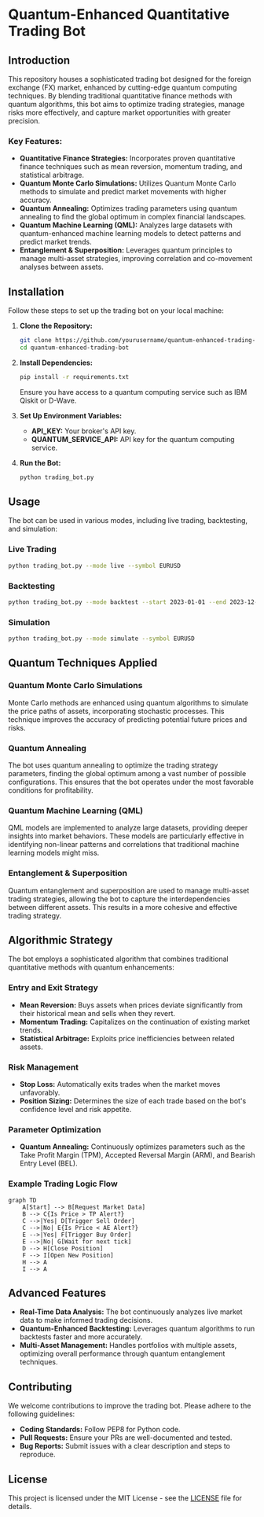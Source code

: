 # Quantum-Enhanced Quantitative Trading Bot

## Introduction

This repository houses a sophisticated trading bot designed for the foreign exchange (FX) market, enhanced by cutting-edge quantum computing techniques. By blending traditional quantitative finance methods with quantum algorithms, this bot aims to optimize trading strategies, manage risks more effectively, and capture market opportunities with greater precision.

### Key Features:
- **Quantitative Finance Strategies:** Incorporates proven quantitative finance techniques such as mean reversion, momentum trading, and statistical arbitrage.
- **Quantum Monte Carlo Simulations:** Utilizes Quantum Monte Carlo methods to simulate and predict market movements with higher accuracy.
- **Quantum Annealing:** Optimizes trading parameters using quantum annealing to find the global optimum in complex financial landscapes.
- **Quantum Machine Learning (QML):** Analyzes large datasets with quantum-enhanced machine learning models to detect patterns and predict market trends.
- **Entanglement & Superposition:** Leverages quantum principles to manage multi-asset strategies, improving correlation and co-movement analyses between assets.

## Installation

Follow these steps to set up the trading bot on your local machine:

1. **Clone the Repository:**
   ```bash
   git clone https://github.com/yourusername/quantum-enhanced-trading-bot.git
   cd quantum-enhanced-trading-bot
   ```

2. **Install Dependencies:**
   ```bash
   pip install -r requirements.txt
   ```
   Ensure you have access to a quantum computing service such as IBM Qiskit or D-Wave.

3. **Set Up Environment Variables:**
   - **API_KEY:** Your broker's API key.
   - **QUANTUM_SERVICE_API:** API key for the quantum computing service.

4. **Run the Bot:**
   ```bash
   python trading_bot.py
   ```

## Usage

The bot can be used in various modes, including live trading, backtesting, and simulation:

### Live Trading
```bash
python trading_bot.py --mode live --symbol EURUSD
```

### Backtesting
```bash
python trading_bot.py --mode backtest --start 2023-01-01 --end 2023-12-31 --symbol EURUSD
```

### Simulation
```bash
python trading_bot.py --mode simulate --symbol EURUSD
```

## Quantum Techniques Applied

### Quantum Monte Carlo Simulations
Monte Carlo methods are enhanced using quantum algorithms to simulate the price paths of assets, incorporating stochastic processes. This technique improves the accuracy of predicting potential future prices and risks.

### Quantum Annealing
The bot uses quantum annealing to optimize the trading strategy parameters, finding the global optimum among a vast number of possible configurations. This ensures that the bot operates under the most favorable conditions for profitability.

### Quantum Machine Learning (QML)
QML models are implemented to analyze large datasets, providing deeper insights into market behaviors. These models are particularly effective in identifying non-linear patterns and correlations that traditional machine learning models might miss.

### Entanglement & Superposition
Quantum entanglement and superposition are used to manage multi-asset trading strategies, allowing the bot to capture the interdependencies between different assets. This results in a more cohesive and effective trading strategy.

## Algorithmic Strategy

The bot employs a sophisticated algorithm that combines traditional quantitative methods with quantum enhancements:

### Entry and Exit Strategy
- **Mean Reversion:** Buys assets when prices deviate significantly from their historical mean and sells when they revert.
- **Momentum Trading:** Capitalizes on the continuation of existing market trends.
- **Statistical Arbitrage:** Exploits price inefficiencies between related assets.

### Risk Management
- **Stop Loss:** Automatically exits trades when the market moves unfavorably.
- **Position Sizing:** Determines the size of each trade based on the bot's confidence level and risk appetite.

### Parameter Optimization
- **Quantum Annealing:** Continuously optimizes parameters such as the Take Profit Margin (TPM), Accepted Reversal Margin (ARM), and Bearish Entry Level (BEL).

### Example Trading Logic Flow
```mermaid
graph TD
    A[Start] --> B[Request Market Data]
    B --> C{Is Price > TP Alert?}
    C -->|Yes| D[Trigger Sell Order]
    C -->|No| E{Is Price < AE Alert?}
    E -->|Yes| F[Trigger Buy Order]
    E -->|No| G[Wait for next tick]
    D --> H[Close Position]
    F --> I[Open New Position]
    H --> A
    I --> A
```

## Advanced Features

- **Real-Time Data Analysis:** The bot continuously analyzes live market data to make informed trading decisions.
- **Quantum-Enhanced Backtesting:** Leverages quantum algorithms to run backtests faster and more accurately.
- **Multi-Asset Management:** Handles portfolios with multiple assets, optimizing overall performance through quantum entanglement techniques.

## Contributing

We welcome contributions to improve the trading bot. Please adhere to the following guidelines:
- **Coding Standards:** Follow PEP8 for Python code.
- **Pull Requests:** Ensure your PRs are well-documented and tested.
- **Bug Reports:** Submit issues with a clear description and steps to reproduce.

## License

This project is licensed under the MIT License - see the [LICENSE](LICENSE) file for details.
